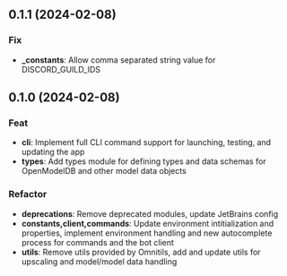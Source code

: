 ## 0.1.1 (2024-02-08)

### Fix

- **_constants**: Allow comma separated string value for DISCORD_GUILD_IDS

## 0.1.0 (2024-02-08)

### Feat

- **cli**: Implement full CLI command support for launching, testing, and updating the app
- **types**: Add types module for defining types and data schemas for OpenModelDB and other model data objects

### Refactor

- **deprecations**: Remove deprecated modules, update JetBrains config
- **constants,client,commands**: Update environment intitialization and properties, implement environment handling and new autocomplete process for commands and the bot client
- **utils**: Remove utils provided by Omnitils, add and update utils for upscaling and model/model data handling
